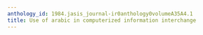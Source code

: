 ```yaml
---
anthology_id: 1984.jasis_journal-ir0anthology0volumeA35A4.1
title: Use of arabic in computerized information interchange
---
```

